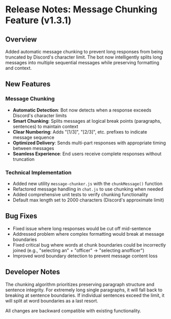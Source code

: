 # Release Notes: Message Chunking Feature (v1.3.1)

## Overview

Added automatic message chunking to prevent long responses from being truncated by Discord's
character limit. The bot now intelligently splits long messages into multiple sequential messages
while preserving formatting and context.

## New Features

### Message Chunking

- **Automatic Detection**: Bot now detects when a response exceeds Discord's character limits
- **Smart Chunking**: Splits messages at logical break points (paragraphs, sentences) to maintain
  context
- **Clear Numbering**: Adds "[1/3]", "[2/3]", etc. prefixes to indicate message sequence
- **Optimized Delivery**: Sends multi-part responses with appropriate timing between messages
- **Seamless Experience**: End users receive complete responses without truncation

### Technical Implementation

- Added new utility `message-chunker.js` with the `chunkMessage()` function
- Refactored message handling in `chat.js` to use chunking when needed
- Added comprehensive unit tests to verify chunking functionality
- Default max length set to 2000 characters (Discord's approximate limit)

## Bug Fixes

- Fixed issue where long responses would be cut off mid-sentence
- Addressed problem where complex formatting would break at message boundaries
- Fixed critical bug where words at chunk boundaries could be incorrectly joined (e.g., "selecting
  an" + "officer" → "selecting anofficer")
- Improved word boundary detection to prevent message content loss

## Developer Notes

The chunking algorithm prioritizes preserving paragraph structure and sentence integrity. For
extremely long single paragraphs, it will fall back to breaking at sentence boundaries. If
individual sentences exceed the limit, it will split at word boundaries as a last resort.

All changes are backward compatible with existing functionality.
